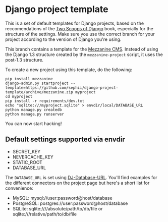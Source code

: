 Django project template
=======================

This is a set of default templates for Django projects, based on the
reccomendations of the [Two Scoops of Django](http://2scoops.org/) book,
especially for the structure of the settings. Make sure you use the correct
branch for your project according to the version of Django you're using.

This branch contains a template for the [Mezzanine
CMS](http://mezzanine.jupo.org/). Instead of using the Django 1.3 structure
created by the `mezzanine-project` script, it uses the post-1.3 structure.

To create a new project using this template, do the following:

    pip install mezzanine
    django-admin.py startproject --template=https://github.com/sephii/django-project-template/archive/mezzanine.zip myproject
    cd myproject
    pip install -r requirements/dev.txt
    echo "sqlite:///myproject.sqlite" > envdir/local/DATABASE_URL
    python manage.py createdb
    python manage.py runserver

You can now start hacking!

Default settings supported via envdir
-------------------------------------

* SECRET_KEY
* NEVERCACHE_KEY
* STATIC_ROOT
* DATABASE_URL

The `DATABASE_URL` is set using
[DJ-Database-URL](https://github.com/kennethreitz/dj-database-url). You'll find
examples for the different connectors on the project page but here's a short
list for convenience:

* MySQL: mysql://user:password@host/database
* PostgreSQL: postgres://user:password@host/database
* SQLite: sqlite:////absolute/path/to/db/file or sqlite:///relative/path/to/db/file
